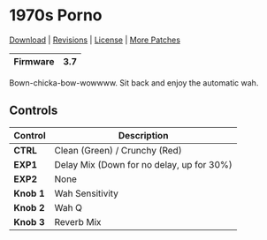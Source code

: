 # 1970s Porno

[Download](https://github.com/markfeit/ampero/raw/master/patches/1970s-Porno.prst) | [Revisions](https://github.com/markfeit/ampero/commits/master/patches/1970s-Porno.prst) | [License](README.md#License) | [More Patches](https://github.com/markfeit/ampero/tree/master/patches)

| Firmware | 3.7 |
|----------|-----|

Bown-chicka-bow-wowwww.  Sit back and enjoy the automatic wah.


## Controls

| Control | Description |
| ------- | ----------- |
| **CTRL** | Clean (Green) / Crunchy (Red) |
| **EXP1** | Delay Mix (Down for no delay, up for 30%)|
| **EXP2** | None |
| **Knob 1** | Wah Sensitivity |
| **Knob 2** | Wah Q |
| **Knob 3** | Reverb Mix |
